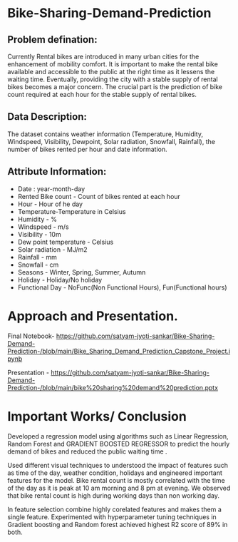 # Bike-Sharing-Demand-Prediction
 

## Problem defination:

Currently Rental bikes are introduced in many urban cities for the enhancement of mobility comfort. It is important to make the rental bike available and accessible to the public at the right time as it lessens the waiting time. Eventually, providing the city with a stable supply of rental bikes becomes a major concern. The crucial part is the prediction of bike count required at each hour for the stable supply of rental bikes.

## Data Description:

The dataset contains weather information (Temperature, Humidity, Windspeed, Visibility, Dewpoint, Solar radiation, Snowfall, Rainfall), the number of bikes rented per hour and date information.
## Attribute Information:

* Date : year-month-day
* Rented Bike count - Count of bikes rented at each hour
* Hour - Hour of he day
* Temperature-Temperature in Celsius
* Humidity - %
* Windspeed - m/s
* Visibility - 10m
* Dew point temperature - Celsius
* Solar radiation - MJ/m2
* Rainfall - mm
* Snowfall - cm
* Seasons - Winter, Spring, Summer, Autumn
* Holiday - Holiday/No holiday
* Functional Day - NoFunc(Non Functional Hours), Fun(Functional hours)
# Approach and Presentation.

Final Notebook- https://github.com/satyam-jyoti-sankar/Bike-Sharing-Demand-Prediction-/blob/main/Bike_Sharing_Demand_Prediction_Capstone_Project.ipynb

Presentation -  https://github.com/satyam-jyoti-sankar/Bike-Sharing-Demand-Prediction-/blob/main/bike%20sharing%20demand%20prediction.pptx

# Important Works/ Conclusion

Developed a regression model using algorithms such as Linear Regression, Random Forest and
GRADIENT BOOSTED REGRESSOR to predict the hourly demand of bikes and reduced the public waiting time .

Used different visual techniques to understood the impact of features such as time of the day, weather condition, holidays and engineered important features for the model.
Bike rental count is mostly correlated with the time of the day as it is peak at 10 am morning and 8 pm at evening.
We observed that bike rental count is high during working days than non working day.

In feature selection combine highly corelated features and makes them a single feature. Experimented with hyperparameter tuning techniques in Gradient boosting and Random forest achieved highest R2 score of 89% in both.

